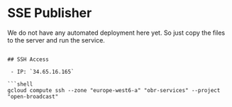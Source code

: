 # SSE Publisher

We do not have any automated deployment here yet. So just copy the files to the server and run the service.

```shell

## SSH Access

 - IP: `34.65.16.165`

```shell
gcloud compute ssh --zone "europe-west6-a" "obr-services" --project "open-broadcast"
```